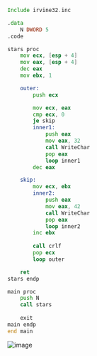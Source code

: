 ```asm
Include irvine32.inc

.data
	N DWORD 5
.code

stars proc
	mov ecx, [esp + 4]
	mov eax, [esp + 4]
	dec eax
	mov ebx, 1

	outer:
		push ecx

		mov ecx, eax
		cmp ecx, 0
		je skip
		inner1:
			push eax
			mov eax, 32
			call WriteChar
			pop eax
			loop inner1
		dec eax

	skip:
		mov ecx, ebx
		inner2:
			push eax
			mov eax, 42
			call WriteChar
			pop eax
			loop inner2
		inc ebx
	
		call crlf
		pop ecx
		loop outer

	ret
stars endp

main proc
	push N
	call stars
	
	exit
main endp
end main
```
![image](https://github.com/user-attachments/assets/d7a3a5d6-1b27-40a3-8870-dcecfd76f61a)

